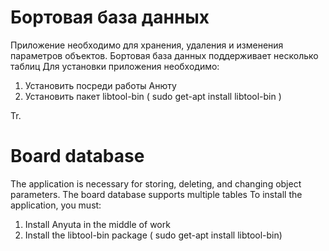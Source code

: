 # Бортовая база данных
Приложение необходимо для хранения, удаления и изменения параметров объектов. 
Бортовая база данных поддерживает несколько таблиц
Для установки приложения необходимо:
1. Установить посреди работы Анюту
2. Установить пакет libtool-bin ( sudo get-apt install libtool-bin )

Tr.
# Board database
The application is necessary for storing, deleting, and changing object parameters. 
The board database supports multiple tables
To install the application, you must:
1. Install Anyuta in the middle of work
2. Install the libtool-bin package ( sudo get-apt install libtool-bin)
